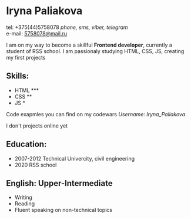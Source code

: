 # Iryna Paliakova

tel: +375(44)5758078 *phone, sms, viber, telegram* <br>
e-mail: 5758078@mail.ru

I am on my way to become a skillful **Frontend developer**, currently a student of RSS school. I am passionaly studying HTML, CSS, JS, creating my first projects

## Skills:
- HTML  ***
- CSS   **
- JS    *

Code exapmles you can find on my codewars
*Username: Iryna_Paliakova*

I don't projects online yet

## Education:
- 2007-2012 Technical Univercity, civil engineering
- 2020 RSS school

## English: Upper-Intermediate
- Writing 
- Reading 
- Fluent speaking on non-technical topics
